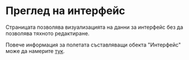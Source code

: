# Преглед на интерфейс
Страницата позволява визуализацията на данни за интерфейс без да позволява тяхното редактиране.

Повече информация за полетата съставляващи обекта "Интерфейс" може да намерите [тук](admin/help/InterfacesEdit.md).